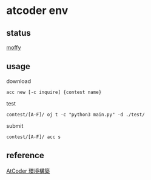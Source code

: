 # atcoder env

## status

[moffy](https://atcoder.jp/users/moffy)

## usage

download

```
acc new [-c inquire] {contest name}
```

test

```
contest/[A-F]/ oj t -c "python3 main.py" -d ./test/
```

submit

```
contest/[A-F]/ acc s
```

## reference

[AtCoder 環境構築](https://zenn.dev/dri_cro_6663/scraps/064296ba53e0d6)
